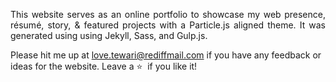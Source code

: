 

 <p align="justify">This website serves as an online portfolio to showcase my web presence, résumé, story, & featured projects with a Particle.js aligned theme. It was generated using using Jekyll, Sass, and Gulp.js.</p>


Please hit me up at love.tewari@rediffmail.com if you have any feedback or ideas for the website. Leave a :star: &nbsp;if you like it!
